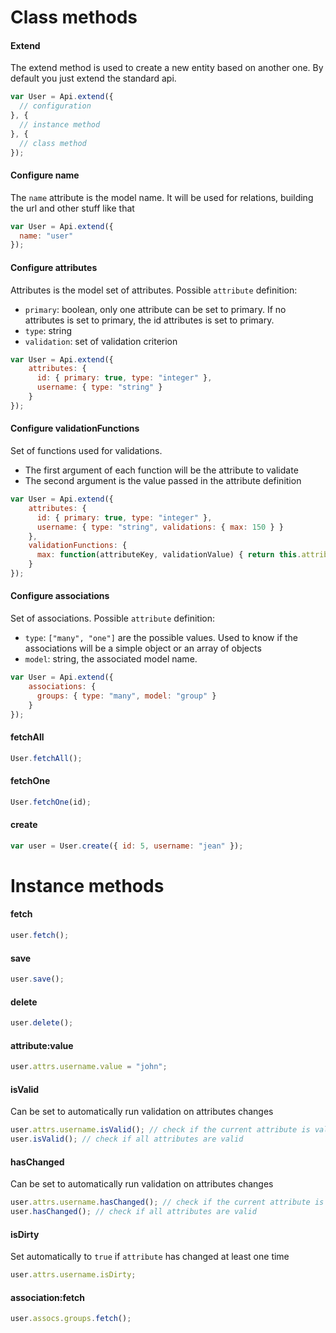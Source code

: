 # Class methods

#### Extend
The extend method is used to create a new entity based on another one. By default you just extend the standard api.
```js
var User = Api.extend({
  // configuration
}, {
  // instance method
}, {
  // class method
});
```

#### Configure name
The `name` attribute is the model name. It will be used for relations, building the url and other stuff like that
```js
var User = Api.extend({
  name: "user"
});
```

#### Configure attributes
Attributes is the model set of attributes.
Possible `attribute` definition:
- `primary`: boolean, only one attribute can be set to primary. If no attributes is set to primary, the id attributes is set to primary.
- `type`: string
- `validation`: set of validation criterion
```js
var User = Api.extend({
    attributes: {
      id: { primary: true, type: "integer" },
      username: { type: "string" }
    }
});
```

#### Configure validationFunctions
Set of functions used for validations.
- The first argument of each function will be the attribute to validate
- The second argument is the value passed in the attribute definition
```js
var User = Api.extend({
    attributes: {
      id: { primary: true, type: "integer" },
      username: { type: "string", validations: { max: 150 } }
    },
    validationFunctions: {
      max: function(attributeKey, validationValue) { return this.attributes[attributeKey] <= validationValue; }
    }
});
```

#### Configure associations
Set of associations.
Possible `attribute` definition:
- `type`: ``["many", "one"]`` are the possible values. Used to know if the associations will be a simple object or an array of objects
- `model`: string, the associated model name.
```js
var User = Api.extend({
    associations: {
      groups: { type: "many", model: "group" }
    }
});
```

#### fetchAll
```js
User.fetchAll();
```

#### fetchOne
```js
User.fetchOne(id);
```

#### create
```js
var user = User.create({ id: 5, username: "jean" });
```

# Instance methods

#### fetch
```js
user.fetch();
```

#### save
```js
user.save();
```

#### delete
```js
user.delete();
```

#### attribute:value
```js
user.attrs.username.value = "john";
```

#### isValid
Can be set to automatically run validation on attributes changes
```js
user.attrs.username.isValid(); // check if the current attribute is valid
user.isValid(); // check if all attributes are valid
```

#### hasChanged
Can be set to automatically run validation on attributes changes
```js
user.attrs.username.hasChanged(); // check if the current attribute is valid
user.hasChanged(); // check if all attributes are valid
```

#### isDirty
Set automatically to `true` if `attribute` has changed at least one time
```js
user.attrs.username.isDirty;
```

#### association:fetch
```js
user.assocs.groups.fetch();
```
